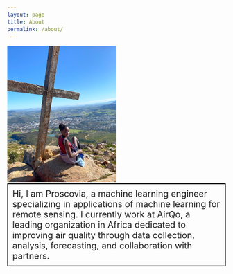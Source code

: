 ```yaml
---
layout: page
title: About
permalink: /about/
---
```

<img src="/img/about/hiking coetz.JPG" alt="PNG" style="max-width:50%;">

<div style="border: 2px solid black; padding: 10px; font-size: 20px;">
Hi, I am Proscovia, a machine learning engineer specializing in applications of machine learning for remote sensing. 
I currently work at AirQo, a leading organization in Africa dedicated to improving air quality through data collection, analysis, forecasting, and collaboration with partners.
</div>